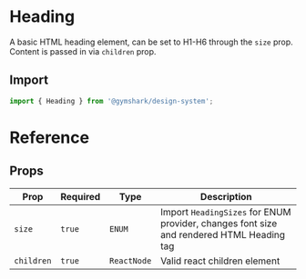 # Heading

A basic HTML heading element, can be set to H1-H6 through the `size` prop. Content is passed in via `children` prop.

## Import

```jsx
import { Heading } from '@gymshark/design-system';
```

# Reference

## Props

| Prop       | Required | Type        | Description                                                                              |
| ---------- | -------- | ----------- | ---------------------------------------------------------------------------------------- |
| `size`     | `true`   | `ENUM`      | Import `HeadingSizes` for ENUM provider, changes font size and rendered HTML Heading tag |
| `children` | `true`   | `ReactNode` | Valid react children element                                                             |
